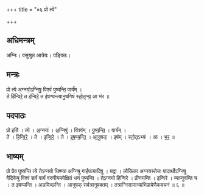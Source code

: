 +++
title = "०६ प्रो त्ये"

+++
## अधिमन्त्रम्
अग्निः। वसुश्रुत आत्रेयः। पङ्क्तिः।

## मन्त्रः
प्रो त्ये अ॒ग्नयो॒ऽग्निषु॒ विश्वं॑ पुष्यन्ति॒ वार्य॑म् ।  
ते हि॑न्विरे॒ त इ॑न्विरे॒ त इ॑षण्यन्त्यानु॒षगिषं॑ स्तो॒तृभ्य॒ आ भ॑र ॥

## पदपाठः
प्रो इति॑ । त्ये । अ॒ग्नयः॑ । अ॒ग्निषु॑ । विश्व॑म् । पु॒ष्य॒न्ति॒ । वार्य॑म् ।  
ते । हि॒न्वि॒रे॒ । ते । इ॒न्वि॒रे॒ । ते । इ॒ष॒ण्य॒न्ति॒ । आ॒नु॒षक् । इष॑म् । स्तो॒तृऽभ्यः॑ । आ । भ॒र॒ ॥

## भाष्यम्
प्रो प्रैव पुष्यन्ति त्ये तेऽग्नयो धिष्ण्या अग्निषु गार्हपत्यादिषु । यद्वा । लौकिका अग्नयस्तेजः पादार्थोऽग्निषु वैदिकेषु विश्वं सर्वं वार्यं वरणीयमपेक्षितं धनं पुष्यन्ति । तेऽग्नयो हिन्विरे । प्रीणयन्ति । इन्विरे । व्याप्नुवन्ति च । त इषण्यन्ति । अन्नमिच्छन्ति । आनुषक् सर्वत्रानुषक्तम् । तत्राग्निसामान्याभिप्रायेणैकवचनं ॥ ६ ॥